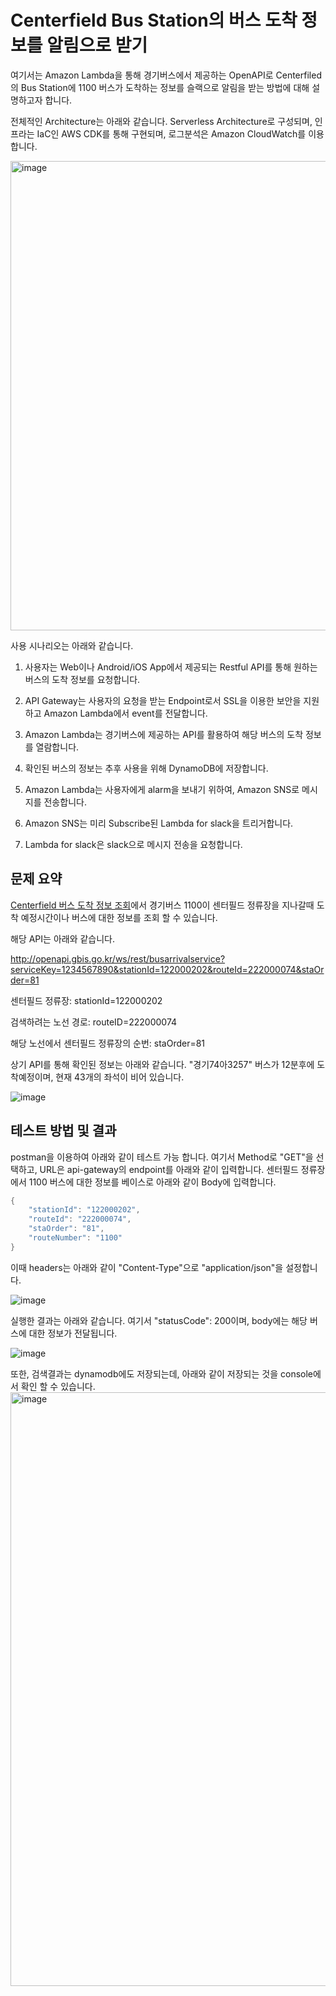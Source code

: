 # Centerfield Bus Station의 버스 도착 정보를 알림으로 받기

여기서는 Amazon Lambda을 통해 경기버스에서 제공하는 OpenAPI로 Centerfiled의 Bus Station에 1100 버스가 도착하는 정보를 슬랙으로 알림을 받는 방법에 대해 설명하고자 합니다. 

전체적인 Architecture는 아래와 같습니다. Serverless Architecture로 구성되며, 인프라는 IaC인 AWS CDK를 통해 구현되며, 로그분석은 Amazon CloudWatch를 이용합니다. 

<img width="751" alt="image" src="https://user-images.githubusercontent.com/52392004/162953097-2dbc5e93-2b89-4734-b741-33bafb7e4204.png">

사용 시나리오는 아래와 같습니다.

1) 사용자는 Web이나 Android/iOS App에서 제공되는 Restful API를 통해 원하는 버스의 도착 정보를 요청합니다. 

2) API Gateway는 사용자의 요청을 받는 Endpoint로서 SSL을 이용한 보안을 지원하고 Amazon Lambda에서 event를 전달합니다. 

3) Amazon Lambda는 경기버스에 제공하는 API를 활용하여 해당 버스의 도착 정보를 열람합니다. 

4) 확인된 버스의 정보는 추후 사용을 위해 DynamoDB에 저장합니다. 

5) Amazon Lambda는 사용자에게 alarm을 보내기 위하여, Amazon SNS로 메시지를 전송합니다. 

6) Amazon SNS는 미리 Subscribe된 Lambda for slack을 트리거합니다. 

7) Lambda for slack은 slack으로 메시지 전송을 요청합니다. 

## 문제 요약

[Centerfield 버스 도착 정보 조회](https://github.com/kyopark2014/centerfield-businfo/blob/main/businfo-openapi.md)에서 경기버스 1100이 센터필드 정류장을 지나갈때 도착 예정시간이나 버스에 대한 정보를 조회 할 수 있습니다. 

해당 API는 아래와 같습니다. 

http://openapi.gbis.go.kr/ws/rest/busarrivalservice?serviceKey=1234567890&stationId=122000202&routeId=222000074&staOrder=81

센터필드 정류장: stationId=122000202

검색하려는 노선 경로: routeID=222000074

해당 노선에서 센터필드 정류장의 순번: staOrder=81


상기 API를 통해 확인된 정보는 아래와 같습니다. "경기74아3257" 버스가 12분후에 도착예정이며, 현재 43개의 좌석이 비어 있습니다.

![image](https://user-images.githubusercontent.com/52392004/162734910-16d8b31f-3ffd-428d-85d4-ce63a818c040.png)

## 테스트 방법 및 결과

postman을 이용하여 아래와 같이 테스트 가능 합니다. 여기서 Method로 "GET"을 선택하고, URL은 api-gateway의 endpoint를 아래와 같이 입력합니다. 센터필드 정류장에서 1100 버스에 대한 정보를 베이스로 아래와 같이 Body에 입력합니다. 

```java
{
    "stationId": "122000202",
    "routeId": "222000074",
    "staOrder": "81",
    "routeNumber": "1100"
}
```

이때 headers는 아래와 같이 "Content-Type"으로 "application/json"을 설정합니다. 

![image](https://user-images.githubusercontent.com/52392004/162951310-07a69ae2-798f-469f-8c87-6cea1b1dbe9e.png)


실행한 결과는 아래와 같습니다. 여기서 "statusCode": 200이며, body에는 해당 버스에 대한 정보가 전달됩니다. 

![image](https://user-images.githubusercontent.com/52392004/162950933-49d43bda-d688-4736-84c9-4dde255292f0.png)


또한, 검색결과는 dynamodb에도 저장되는데, 아래와 같이 저장되는 것을 console에서 확인 할 수 있습니다. 
<img width="950" alt="image" src="https://user-images.githubusercontent.com/52392004/162950746-b39776da-9ae5-4015-ac3c-96b453c78d86.png">


